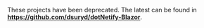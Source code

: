 These projects have been deprecated. The latest can be found in __https://github.com/dsuryd/dotNetify-Blazor__.
